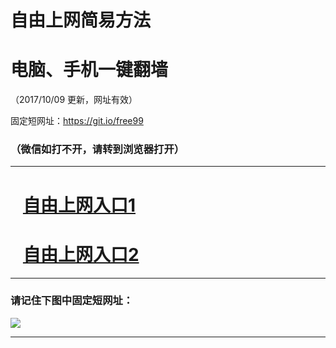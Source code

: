 ﻿# 自由上网简易方法

# 电脑、手机一键翻墙

（2017/10/09 更新，网址有效）

固定短网址：https://git.io/free99

### （微信如打不开，请转到浏览器打开）


***





# &nbsp;&nbsp; <a href="http://ft1584513396.fwq-tz-1001.info/fwqtz01.html?t=10090017398 " target="_blank">自由上网入口1</a>
# &nbsp;&nbsp; <a href="http://ft2228511300.fwq-tz-1002.info/fwqtz02.html?t=100900132454 " target="_blank">自由上网入口2</a>
***

### 请记住下图中固定短网址：

<img src="https://s3-us-west-2.amazonaws.com/fwq-1001/yjfq-20170905okok.png" /> 


***

